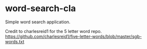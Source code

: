 # word-search-cla
Simple word search application.

Credit to charlesreid1 for the 5 letter word repo.
https://github.com/charlesreid1/five-letter-words/blob/master/sgb-words.txt 
